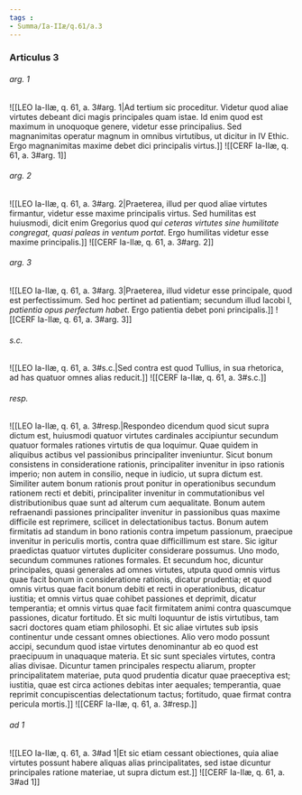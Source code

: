 ```yaml
---
tags : 
- Summa/Ia-IIæ/q.61/a.3
---
```


### Articulus 3

###### arg. 1
![[LEO Ia-IIæ, q. 61, a. 3#arg. 1|Ad tertium sic proceditur. Videtur quod aliae virtutes debeant dici magis principales quam istae. Id enim quod est maximum in unoquoque genere, videtur esse principalius. Sed magnanimitas operatur magnum in omnibus virtutibus, ut dicitur in IV Ethic. Ergo magnanimitas maxime debet dici principalis virtus.]]
![[CERF Ia-IIæ, q. 61, a. 3#arg. 1]]

###### arg. 2
![[LEO Ia-IIæ, q. 61, a. 3#arg. 2|Praeterea, illud per quod aliae virtutes firmantur, videtur esse maxime principalis virtus. Sed humilitas est huiusmodi, dicit enim Gregorius quod *qui ceteras virtutes sine humilitate congregat, quasi paleas in ventum portat*. Ergo humilitas videtur esse maxime principalis.]]
![[CERF Ia-IIæ, q. 61, a. 3#arg. 2]]

###### arg. 3
![[LEO Ia-IIæ, q. 61, a. 3#arg. 3|Praeterea, illud videtur esse principale, quod est perfectissimum. Sed hoc pertinet ad patientiam; secundum illud Iacobi I, *patientia opus perfectum habet*. Ergo patientia debet poni principalis.]]
![[CERF Ia-IIæ, q. 61, a. 3#arg. 3]]

###### s.c.
![[LEO Ia-IIæ, q. 61, a. 3#s.c.|Sed contra est quod Tullius, in sua rhetorica, ad has quatuor omnes alias reducit.]]
![[CERF Ia-IIæ, q. 61, a. 3#s.c.]]

###### resp.
![[LEO Ia-IIæ, q. 61, a. 3#resp.|Respondeo dicendum quod sicut supra dictum est, huiusmodi quatuor virtutes cardinales accipiuntur secundum quatuor formales rationes virtutis de qua loquimur. Quae quidem in aliquibus actibus vel passionibus principaliter inveniuntur. Sicut bonum consistens in consideratione rationis, principaliter invenitur in ipso rationis imperio; non autem in consilio, neque in iudicio, ut supra dictum est. Similiter autem bonum rationis prout ponitur in operationibus secundum rationem recti et debiti, principaliter invenitur in commutationibus vel distributionibus quae sunt ad alterum cum aequalitate. Bonum autem refraenandi passiones principaliter invenitur in passionibus quas maxime difficile est reprimere, scilicet in delectationibus tactus. Bonum autem firmitatis ad standum in bono rationis contra impetum passionum, praecipue invenitur in periculis mortis, contra quae difficillimum est stare. Sic igitur praedictas quatuor virtutes dupliciter considerare possumus. Uno modo, secundum communes rationes formales. Et secundum hoc, dicuntur principales, quasi generales ad omnes virtutes, utputa quod omnis virtus quae facit bonum in consideratione rationis, dicatur prudentia; et quod omnis virtus quae facit bonum debiti et recti in operationibus, dicatur iustitia; et omnis virtus quae cohibet passiones et deprimit, dicatur temperantia; et omnis virtus quae facit firmitatem animi contra quascumque passiones, dicatur fortitudo. Et sic multi loquuntur de istis virtutibus, tam sacri doctores quam etiam philosophi. Et sic aliae virtutes sub ipsis continentur unde cessant omnes obiectiones. Alio vero modo possunt accipi, secundum quod istae virtutes denominantur ab eo quod est praecipuum in unaquaque materia. Et sic sunt speciales virtutes, contra alias divisae. Dicuntur tamen principales respectu aliarum, propter principalitatem materiae, puta quod prudentia dicatur quae praeceptiva est; iustitia, quae est circa actiones debitas inter aequales; temperantia, quae reprimit concupiscentias delectationum tactus; fortitudo, quae firmat contra pericula mortis.]]
![[CERF Ia-IIæ, q. 61, a. 3#resp.]]

###### ad 1
![[LEO Ia-IIæ, q. 61, a. 3#ad 1|Et sic etiam cessant obiectiones, quia aliae virtutes possunt habere aliquas alias principalitates, sed istae dicuntur principales ratione materiae, ut supra dictum est.]]
![[CERF Ia-IIæ, q. 61, a. 3#ad 1]]

